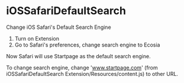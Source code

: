 # iOSSafariDefaultSearch
Change iOS Safari's Default Search Engine

1. Turn on Extension
2. Go to Safari's preferences, change search engine to Ecosia

Now Safari will use Startpage as the default search engine.

To change search engine, change 'www.startpage.com' (from iOSSafariDefaultSearch Extension/Resources/content.js) to other URL.
